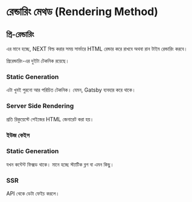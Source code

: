 # রেন্ডারিং মেথড \(Rendering Method\)

## প্রি-রেন্ডারিং

এর মানে হচ্ছে, NEXT বিল্ড করার সময় সার্ভারে HTML রেন্ডার করে রাখবে অথবা রান টাইম রেন্ডারিং করবে।

প্রিরেন্ডারিং-এর দুইটা টেকনিক রয়েছে। 

### Static Generation

এটা খুবই পুরনো আর পরিচিত টেকনিক। যেমন, Gatsby ব্যবহার করে থাকে।

### Server Side Rendering

প্রতি রিকুয়েস্টে পেইজের HTML জেনারেট করা হয়।

### ইউজ কেইস

### Static Generation

যখন কন্টেন্ট ফিক্সড থাকে। মানে হচ্ছে স্ট্যাটিক ব্লগ বা এমন কিছু।

### SSR

API থেকে ডেটা ফেইচ করলে।

